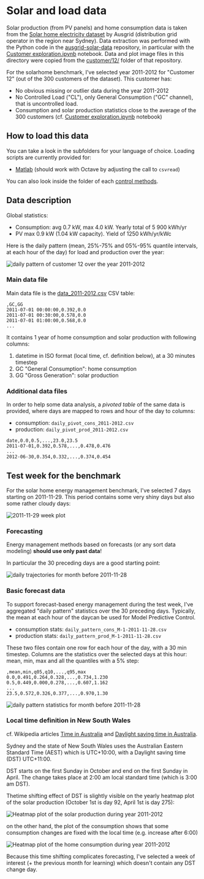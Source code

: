 # Solar and load data

Solar production (from PV panels) and home consumption data is taken from the
[Solar home electricity dataset](http://www.ausgrid.com.au/Common/About-us/Corporate-information/Data-to-share/Solar-home-electricity-data.aspx) by Ausgrid (distribution grid operator in the region near Sydney).
Data extraction was performed with the Python code in the
[ausgrid-solar-data](https://github.com/pierre-haessig/ausgrid-solar-data) repository,
in particular with the [Customer exploration.ipynb](https://github.com/pierre-haessig/ausgrid-solar-data/blob/master/Customer%20exploration.ipynb) notebook.
Data and plot image files in this directory were copied from the [customer/12/]( https://github.com/pierre-haessig/ausgrid-solar-data/tree/master/customer/12) folder of that repository.

For the solarhome benchmark, I've selected year 2011-2012 for "Customer 12" (out of the 300 customers of the dataset). This customer has:

* No obvious missing or outlier data during the year 2011-2012
* No Controlled Load ("CL"), only General Consumption ("GC" channel), that is uncontrolled load.
* Consumption and solar production statistics close to the average of the 300 customers (cf. [Customer exploration.ipynb](https://github.com/pierre-haessig/ausgrid-solar-data/blob/master/Customer%20exploration.ipynb) notebook)

## How to load this data

You can take a look in the subfolders for your language of choice.
Loading scripts are currently provided for:

* [Matlab](matlab) (should work with Octave by adjusting the call to `csvread`)

You can also look inside the folder of each [control methods](../methods).

## Data description

Global statistics:

* Consumption: avg 0.7 kW, max 4.0 kW. Yearly total of 5 900 kWh/yr
* PV max 0.9 kW (1.04 kW capacity). Yield of 1250 kWh/yr/kWc

Here is the daily pattern (mean, 25%-75% and 05%-95% quantile intervals, at each hour of the day) for load and production over the year:

![daily pattern of customer 12 over the year 2011-2012](daily_pattern_2011-2012.png)

### Main data file

Main data file is the [data_2011-2012.csv](data_2011-2012.csv) CSV table:

```
,GC,GG
2011-07-01 00:00:00,0.392,0.0
2011-07-01 00:30:00,0.578,0.0
2011-07-01 01:00:00,0.568,0.0
...
```

It contains 1 year of home consumption and solar production with following columns:

1. datetime in ISO format (local time, cf. definition below), at a 30 minutes timestep
2. GC "General Consumption": home consumption
3. GG "Gross Generation": solar production

### Additional data files

In order to help some data analysis, a *pivoted table* of the same data is provided, where days are mapped to rows and hour of the day to columns:

* consumption: `daily_pivot_cons_2011-2012.csv`
* production: `daily_pivot_prod_2011-2012.csv`

```
date,0.0,0.5,...,23.0,23.5
2011-07-01,0.392,0.578,...,0.478,0.476
...
2012-06-30,0.354,0.332,...,0.374,0.454
```

## Test week for the benchmark

For the solar home energy management benchmark, I've selected 7 days starting on 2011-11-29.
This period contains some very shiny days but also some rather cloudy days:

![2011-11-29 week plot](data_week_2011-11-29.png)

### Forecasting

Energy management methods based on forecasts (or any sort data  modeling) **should use only past data**!

In particular the 30 preceding days are a good starting point:

![daily trajectories for month before 2011-11-28 ](daily_traj_M-1-2011-11-28.png)

### Basic forecast data

To support forecast-based energy management during the test week, I've aggregated "daily pattern" statistics over the 30 preceding days. Typically, the mean at each hour of the daycan be used for Model Predictive Control.

* consumption stats: `daily_pattern_cons_M-1-2011-11-28.csv`
* production stats: `daily_pattern_prod_M-1-2011-11-28.csv`

These two files contain one row for each hour of the day, with a 30 min timestep.
Columns are the statistics over the selected days at this hour:
mean, min, max and all the quantiles with a 5% step:
```
,mean,min,q05,q10,...,q95,max
0.0,0.491,0.264,0.328,...,0.734,1.230
0.5,0.449,0.000,0.278,...,0.607,1.162
...
23.5,0.572,0.326,0.377,...,0.970,1.30
```



![daily pattern statistics for month before 2011-11-28 ](daily_pattern_prod_M-1-2011-11-28.png)

### Local time definition in New South Wales

cf. Wikipedia articles [Time in Australia](https://en.wikipedia.org/wiki/Time_in_Australia)
and [Daylight saving time in Australia](https://en.wikipedia.org/wiki/Daylight_saving_time_in_Australia).

Sydney and the state of New South Wales uses the Australian Eastern Standard Time (AEST) which is UTC+10:00, with a Daylight saving time (DST) UTC+11:00.

DST starts on the first Sunday in October and end on the first Sunday in April. The change takes place at 2:00 am local standard time (which is 3:00 am DST).

Thetime shifting effect of DST is slightly visible on the yearly heatmap plot of the solar production (October 1st is day 92, April 1st is day 275):

![Heatmap plot of the solar production during year 2011-2012 ](daily_pivot_prod_2011-2012.png)

on the other hand, the plot of the consumption shows that some consumption changes are fixed with the local time (e.g. increase after 6:00)

![Heatmap plot of the home consumption during year 2011-2012 ](daily_pivot_cons_2011-2012.png)

Because this time shifting complicates forecasting, I've selected a week of interest (+ the previous month for learning) which doesn't contain any DST change day.

